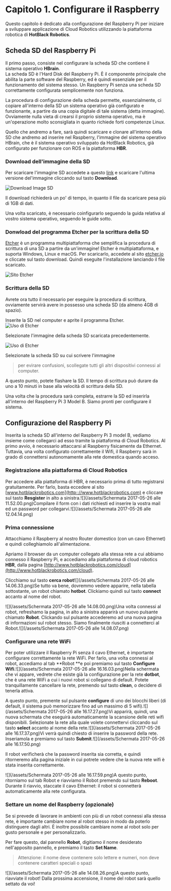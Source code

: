 # Capitolo 1. Configurare il Raspberry

Questo capitolo è dedicato alla configurazione del Raspberry Pi per iniziare a sviluppare applicazione di Cloud Robotics utilizzando la piattaforma robotica di **HotBlack Robotics**.

## Scheda SD del Raspberry Pi

Il primo passo, consiste nel configurare la scheda SD che contiene il sistema operativo **HBrain**.  
La scheda SD è l'Hard Disk del Raspberry Pi. È il componente principale che abilita la parte software del Raspberry, ed è quindi essenziale per il funzionamento del sistema stesso. Un Raspberry Pi senza una scheda SD correttamente configurata semplicemente non funziona.

La procedura di configurazione della scheda permette, essenzialmente, ci copiare all'interno della SD un sistema operativo già configurato e funzionante, a partire da una copia digitale di tale sistema \(detta immagine\). Ovviamente nulla vieta di crearsi il proprio sistema operativo, ma è un'operazione molto sconsigliata in quanto richiede forti competenze Linux.

Quello che andremo a fare, sarà quindi scaricare e clonare all'interno della SD che andremo ad inserire nel Raspberry, l'immagine del sistema operativo HBrain, che è il sistema operativo sviluppato da HotBlack Robotics, già configurato per funzionare con ROS e la piattaforma **HBR**.

### Download dell'immagine della SD

Per scaricare l'immagine SD accedete a questo [link](https://sourceforge.net/projects/hbrain/) e scaricare l'ultima versione del'immagine cliccando sul tasto **Download**.

![Download Image SD](img/chapter1/download-hbrain.png)

Il download richiederà un po' di tempo, in quanto il file da scaricare pesa più di 1GB di dati.

Una volta scaricato, è necessario coinfigurarlo seguendo la guida relativa al vostro sistema operativo, seguendo le guide sotto.

### Donwload del programma **Etcher** per la scrittura della SD

[Etcher](https://etcher.io) è un programma multipiattaforma che semplifica la procedura di scrittura di una SD a partire da un'immagine! Etcher è multipiattaforma, e suporta Windows, Linux e macOS. Per scaricarlo, accedete al sito [etcher.io](https://etcher.io) e cliccate sul tasto download. Quindi eseguite l'installazione lanciando il file scaricato.

![Sito Etcher](img/chapter1/etcherio.png)

### Scrittura della SD

Avrete ora tutto il necessario per eseguire la procedura di scrittura, ovviamente servirà avere in possesso una scheda SD \(da almeno 4GB di spazio\).

Inserite la SD nel computer e aprite il programma Etcher.  
![Uso di Etcher](img/chapter1/etcher1.png)

Selezionate l'immagine della scheda SD scaricata precedentemente.

![Uso di Etcher](img/chapter1/etcher2.png)

Selezionate la scheda SD su cui scrivere l'immagine

> per evirare confusioni, scollegate tutti gli altri dispositivi connessi al computer.

A questo punto, potete flashare la SD. Il tempo di scrittura può durare da uno a 10 minuti in base alla velocità di scrittura della SD.

Una volta che la procedura sarà completa, estrarre la SD ed inserirla all'interno del Raspberry Pi 3 Model B. Siamo pronti per configurare il sistema.

## Configurazione del Raspberry Pi

Inserita la scheda SD all'interno del Raspberry Pi 3 model B, vediamo insieme come collegarci ad esso tramite la piattaforma di Cloud Robotics. Al primo avvio, è necessario attaccarsi al Raspberry fisicamente da Ethernet. Tuttavia, una volta configurato correttamente il Wifi, il Raspberry sarà in grado di connettersi autonomamente alla rete domestica quando acceso.

### Registrazione alla piattaforma di Cloud Robotics

Per accedere alla piattaforma di HBR, è necessario prima di tutto registrarsi gratuitamente. Per farlo, basta eccedere al sito [www.hotblackrobotics.com](http:://www.hotblackrobotics.com) e cliccare sul tasto **Resgister** in alto a sinistra.![](/assets/Schermata 2017-05-26 alle 11.52.00.png)Compilare il form con i dati richiesti ed inserire la vostra mail ed un password per collegarvi.![](/assets/Schermata 2017-05-26 alle 12.04.14.png)

### Prima connessione

Attacchiamo il Raspberry al nostro Router domestico \(con un cavo Ethernet\) e quindi colleghiamolo all'alimentazione.

Apriamo il browser da un computer collegato alla stessa rete a cui abbiamo connesso il Raspberry Pi, e accediamo alla piattaforma di cloud robotics **HBR**, dalla pagina [http://www.hotblackrobotics.com/cloud](http://www.hotblackrobotics.com/cloud).

Clicchiamo sul tasto **cerca robot**![](/assets/Schermata 2017-05-26 alle 14.06.33.png)Se tutto va bene, dovremmo vedere apparire, nella tabella sottostante, un robot chiamato **hotbot**. Clickiamo quindi sul tasto **connect** accanto al nome del robot.

![](/assets/Schermata 2017-05-26 alle 14.08.00.png)Una volta connessi al robot, refreshamo la pagina, in alto a sinistra apparirà un nuovo pulsante chiamato **Robot**. Clickando sul pulsante accederemo ad una nuova pagina di informazioni sul robot stesso. Siamo finalmente riusciti a connetterci al Robot.![](/assets/Schermata 2017-05-26 alle 14.08.07.png)

### Configurare una rete WiFi

Per poter utilizzare il Raspberry Pi senza il cavo Ethernet, è importante configurare correttamente la rete WiFi. Per farlo, una volta connessi al robot, accediamo al tab **Robot **e poi premiamo sul tasto **Configure Wifi**.![](/assets/Schermata 2017-05-26 alle 16.16.03.png)Nella schermata che vi appare, vedrete che esiste già la configurazione per la rete **dotbot**, che è una rete WiFi a cui i nuovi robot si collegano di default. Potete tranquillamente cancellare la rete, premendo sul tasto **clean**, o decidere di tenerla attiva.

A questo punto, premente sul pulsante **configure** di uno dei blocchi liberi \(di default, il sistema può memorizzare fino ad un massimo di 5 wifi\).![](/assets/Schermata 2017-05-26 alle 16.17.27.png)Vi apparirà, quindi, una nuova schermata che eseguirà automaticamente la scansione delle reti wifi disponibili. Selezionate la rete alla quale volete connettervi cliccando sul tasto **select** accanto al nome della rete.![](/assets/Schermata 2017-05-26 alle 16.17.37.png)Vi verrà quindi chiesto di inserire la password della rete. Inseriamola e premiamo sul tasto **Submit**.![](/assets/Schermata 2017-05-26 alle 16.17.50.png)

Il robot verificherà che la password inserita sia corretta, e quindi ritorneremo alla pagina iniziale in cui potrete vedere che la nuova rete wifi è stata inserita correttamente.

![](/assets/Schermata 2017-05-26 alle 16.17.59.png)A questo punto, ritorniamo sul tab Robot e riavviamo il Robot premendo sul tasto **Reboot**. Durante il riavvio, staccate il cavo Ethernet: il robot si connetterà automaticamente alla rete configurata.

### Settare un nome del Raspberry \(opzionale\)

Se si prevede di lavorare in ambienti con più di un robot connessi alla stessa rete, è importante cambiare nome al robot stesso in modo da poterlo distinguere dagli altri. È inoltre possibile cambiare nome al robot solo per gusto personale e per personalizzarlo.

Per fare questo, dal pannello **Robot**, digitiamo il nome desiderato nell'apposito pannello, e premiamo il tasto **Set Name**.

> Attenzione: il nome deve contenere solo lettere e numeri, non deve contenere caratteri speciali o spazi

 ![](/assets/Schermata 2017-05-26 alle 14.08.26.png)A questo punto, riavviate il robot! Dalla prossima accensione, il nome del robot sarà quello settato da voi!



### 



